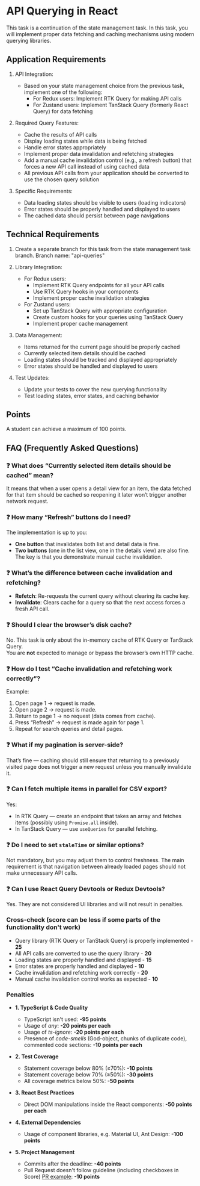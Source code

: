 # API Querying in React

This task is a continuation of the state management task. In this task, you will implement proper data fetching and caching mechanisms using modern querying libraries.

## Application Requirements

1. API Integration:

   - Based on your state management choice from the previous task, implement one of the following:
     - For Redux users: Implement RTK Query for making API calls
     - For Zustand users: Implement TanStack Query (formerly React Query) for data fetching

2. Required Query Features:

   - Cache the results of API calls
   - Display loading states while data is being fetched
   - Handle error states appropriately
   - Implement proper data invalidation and refetching strategies
   - Add a manual cache invalidation control (e.g., a refresh button) that forces a new API call instead of using cached data
   - All previous API calls from your application should be converted to use the chosen query solution

3. Specific Requirements:
   - Data loading states should be visible to users (loading indicators)
   - Error states should be properly handled and displayed to users
   - The cached data should persist between page navigations

## Technical Requirements

1. Create a separate branch for this task from the state management task branch. Branch name: "api-queries"

2. Library Integration:

   - For Redux users:
     - Implement RTK Query endpoints for all your API calls
     - Use RTK Query hooks in your components
     - Implement proper cache invalidation strategies
   - For Zustand users:
     - Set up TanStack Query with appropriate configuration
     - Create custom hooks for your queries using TanStack Query
     - Implement proper cache management

3. Data Management:

   - Items returned for the current page should be properly cached
   - Currently selected item details should be cached
   - Loading states should be tracked and displayed appropriately
   - Error states should be handled and displayed to users

4. Test Updates:
   - Update your tests to cover the new querying functionality
   - Test loading states, error states, and caching behavior

## Points

A student can achieve a maximum of 100 points.

## FAQ (Frequently Asked Questions)

### ❓ What does “Currently selected item details should be cached” mean?

It means that when a user opens a detail view for an item, the data fetched for that item should be cached so reopening it later won’t trigger another network request.

### ❓ How many “Refresh” buttons do I need?

The implementation is up to you:

- **One button** that invalidates both list and detail data is fine.
- **Two buttons** (one in the list view, one in the details view) are also fine.  
  The key is that you demonstrate manual cache invalidation.

### ❓ What’s the difference between cache invalidation and refetching?

- **Refetch**: Re-requests the current query without clearing its cache key.
- **Invalidate**: Clears cache for a query so that the next access forces a fresh API call.

### ❓ Should I clear the browser’s disk cache?

No. This task is only about the in-memory cache of RTK Query or TanStack Query.  
You are **not** expected to manage or bypass the browser’s own HTTP cache.

### ❓ How do I test “Cache invalidation and refetching work correctly”?

Example:

1. Open page 1 → request is made.
2. Open page 2 → request is made.
3. Return to page 1 → no request (data comes from cache).
4. Press “Refresh” → request is made again for page 1.
5. Repeat for search queries and detail pages.

### ❓ What if my pagination is server-side?

That’s fine — caching should still ensure that returning to a previously visited page does not trigger a new request unless you manually invalidate it.

### ❓ Can I fetch multiple items in parallel for CSV export?

Yes:

- In RTK Query — create an endpoint that takes an array and fetches items (possibly using `Promise.all` inside).
- In TanStack Query — use `useQueries` for parallel fetching.

### ❓ Do I need to set `staleTime` or similar options?

Not mandatory, but you may adjust them to control freshness. The main requirement is that navigation between already loaded pages should not make unnecessary API calls.

### ❓ Can I use React Query Devtools or Redux Devtools?

Yes. They are not considered UI libraries and will not result in penalties.

### Cross-check (score can be less if some parts of the functionality don't work)

- Query library (RTK Query or TanStack Query) is properly implemented - **25**
- All API calls are converted to use the query library - **20**
- Loading states are properly handled and displayed - **15**
- Error states are properly handled and displayed - **10**
- Cache invalidation and refetching work correctly - **20**
- Manual cache invalidation control works as expected - **10**

### Penalties

- **1. TypeScript & Code Quality**

  - TypeScript isn't used: **-95 points**
  - Usage of _any_: **-20 points per each**
  - Usage of _ts-ignore_: **-20 points per each**
  - Presence of _code-smells_ (God-object, chunks of duplicate code), commented code sections: **-10 points per each**

- **2. Test Coverage**

  - Statement coverage below 80% (≥70%): **-10 points**
  - Statement coverage below 70% (≥50%): **-30 points**
  - All coverage metrics below 50%: **-50 points**

- **3. React Best Practices**

  - Direct DOM manipulations inside the React components: **-50 points per each**

- **4. External Dependencies**

  - Usage of component libraries, e.g. Material UI, Ant Design: **-100 points**

- **5. Project Management**
  - Commits after the deadline: **-40 points**
  - Pull Request doesn't follow guideline (including checkboxes in Score) [PR example](https://rs.school/docs/en/pull-request-review-process#pull-request-description-must-contain-the-following): **-10 points**
